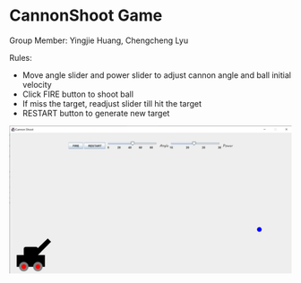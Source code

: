 # CannonShoot Game
Group Member: Yingjie Huang, Chengcheng Lyu

Rules:
- Move angle slider and power slider to adjust cannon angle and ball initial velocity
- Click FIRE button to shoot ball
- If miss the target, readjust slider till hit the target
- RESTART button to generate new target

![screenshot](Screenshot.png)
